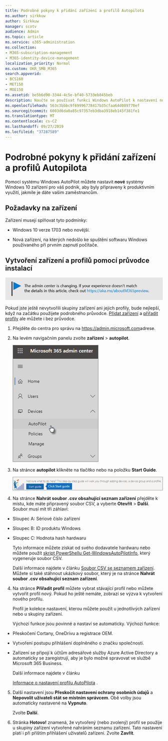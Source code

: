 ```yaml
---
title: Podrobné pokyny k přidání zařízení a profilů Autopilota
ms.author: sirkkuw
author: Sirkkuw
manager: scotv
audience: Admin
ms.topic: article
ms.service: o365-administration
ms.collection:
- M365-subscription-management
- M365-identity-device-management
localization_priority: Normal
ms.custom: OKR_SMB_M365
search.appverid:
- BCS160
- MET150
- MOE150
ms.assetid: be5b6d90-3344-4c5e-bf40-5733eb845beb
description: Naučte se používat funkci Windows AutoPilot k nastavení nových zařízení systému Windows 10 pro váš podnik.
ms.openlocfilehash: 563c3bbbc9f69996778417b35cfaa64d089770ef
ms.sourcegitcommit: 6003d6da0a85c97357eb3dba3918eb145f381fe1
ms.translationtype: MT
ms.contentlocale: cs-CZ
ms.lasthandoff: 09/27/2019
ms.locfileid: "37287589"
---
```

# <a name="use-the-step-by-step-guide-to-add-autopilot-devices-and-profile"></a>Podrobné pokyny k přidání zařízení a profilů Autopilota

Pomocí systému Windows AutoPilot můžete nastavit **nové** systémy Windows 10 zařízení pro váš podnik, aby byly připraveny k produktivním využití, jakmile je dáte vašim zaměstnancům.
  
## <a name="device-requirements"></a>Požadavky na zařízení

Zařízení musejí splňovat tyto podmínky:
  
- Windows 10 verze 1703 nebo novější.
    
- Nová zařízení, na kterých nedošlo ke spuštění softwaru Windows používaného při prvním zapnutí počítače.
    
## <a name="use-the-setup-guide-to-create-devices-and-profiles"></a>Vytvoření zařízení a profilů pomocí průvodce instalací

[![Popisek vám dá vědět, že se centrum pro správu mění a další podrobnosti naleznete na aka.ms/aboutM365preview.](media/m365admincenterchanging.png)](https://docs.microsoft.com/office365/admin/microsoft-365-admin-center-preview)

Pokud jste ještě nevytvořili skupiny zařízení ani jejich profily, bude nejlepší, když na začátku použijete podrobného průvodce. [Přidat zařízení](create-and-edit-autopilot-devices.md) a [přiřadit profily](create-and-edit-autopilot-profiles.md) ale můžete i bez průvodce. 
  
1. Přejděte do centra pro správu na <a href="https://go.microsoft.com/fwlink/p/?linkid=837890" target="_blank">https://admin.microsoft.com</a>adrese.

2. Na levém navigačním panelu zvolte **zařízení** \> **autopilot**.

    ![V centru pro správu zvolte zařízení a pak AutoPilot.](media/AutoPilot.png)
  
2. Na stránce **autopilot** klikněte na tlačítko nebo na položku **Start Guide**.
    
    ![Click Start guide for step-by-step instructions for Autopilot.](media/31662655-d1e6-437d-87ea-c0dec5da56f7.png)
  
3. Na stránce **Nahrát soubor .csv obsahující seznam zařízení** přejděte k místu, kde máte připravený soubor CSV, a vyberte **Otevřít** \> **Další**. Soubor musí mít tři záhlaví:
    
  - Sloupec A: Sériové číslo zařízení
    
  - Sloupec B: ID produktu Windows
    
  - Sloupec C: Hodnota hash hardwaru
    
    Tyto informace můžete získat od svého dodavatele hardwaru nebo můžete použít [skript PowerShellu Get-WindowsAutoPilotInfo](https://www.powershellgallery.com/packages/Get-WindowsAutoPilotInfo), který vygeneruje soubor CSV. 
    
    Další informace najdete v článku [Soubor CSV se seznamem zařízení](https://support.office.com/article/932e3676-2491-49f0-9177-d893d2f5276e). Můžete si také stáhnout ukázkový soubor, který je na stránce **Nahrát soubor .csv obsahující seznam zařízení**. 
    
4. Na stránce **Přiřadit profil** můžete vybrat stávající profil nebo můžete vytvořit profil nový. Pokud ho ještě nemáte, zobrazí se výzva k vytvoření nového profilu. 
    
    Profil je kolekce nastavení, kterou můžete použít u jednotlivých zařízení nebo u skupiny zařízení.
    
    Výchozí funkce jsou povinné a nastaví se automaticky. Výchozí funkce:
    
  - Přeskočení Cortany, OneDrivu a registrace OEM.
    
  - Vytvoření postupu přihlášení doplněného o značku společnosti.
    
  - Zařízení se připojí k účtům adresářové služby Azure Active Directory a automaticky se zaregistrují, aby je bylo možné spravovat ve službě Microsoft 365 Business.
    
    Další informace najdete v článku
    
    [Informace o nastavení profilu AutoPilota](autopilot-profile-settings.md) . 
    
5. Další nastavení jsou **Přeskočit nastavení ochrany osobních údajů** a **Nepovolit uživateli stát se místním správcem**. Obě volby jsou automaticky nastavené na **Vypnuto**. 
    
    Zvolte **Další**.
    
6. Stránka **Hotovo!** znamená, že vytvořený (nebo zvolený) profil se použije u skupiny zařízení vytvořené nahráním seznamu zařízení. Tato nastavení platí i při příštím přihlášení uživatelů zařízení. Zvolte **Zavřít**.
    